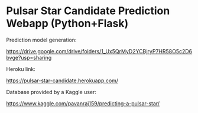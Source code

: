 # Pulsar Star Candidate Prediction Webapp (Python+Flask)

Prediction model generation: 

https://drive.google.com/drive/folders/1_Ux5QrMyD2YCBjryP7HR58O5c2D6bvge?usp=sharing


Heroku link:

https://pulsar-star-candidate.herokuapp.com/


Database provided by a Kaggle user: 

https://www.kaggle.com/pavanraj159/predicting-a-pulsar-star/


